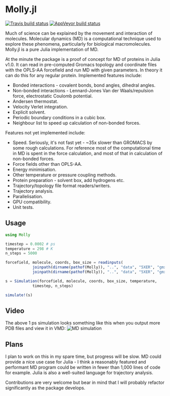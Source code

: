 # Molly.jl

[![Travis build status](https://travis-ci.org/jgreener64/Molly.jl.svg?branch=master)](https://travis-ci.org/jgreener64/Molly.jl)
[![AppVeyor build status](https://ci.appveyor.com/api/projects/status/8dl6lqavnhqigq4p?svg=true)](https://ci.appveyor.com/project/jgreener64/molly-jl)

Much of science can be explained by the movement and interaction of molecules. Molecular dynamics (MD) is a computational technique used to explore these phenomena, particularly for biological macromolecules. Molly.jl is a pure Julia implementation of MD.

At the minute the package is a proof of concept for MD of proteins in Julia v1.0. It can read in pre-computed Gromacs topology and coordinate files with the OPLS-AA forcefield and run MD with given parameters. In theory it can do this for any regular protein. Implemented features include:
- Bonded interactions - covalent bonds, bond angles, dihedral angles.
- Non-bonded interactions - Lennard-Jones Van der Waals/repulsion force, electrostatic Coulomb potential.
- Andersen thermostat.
- Velocity Verlet integration.
- Explicit solvent.
- Periodic boundary conditions in a cubic box.
- Neighbour list to speed up calculation of non-bonded forces.

Features not yet implemented include:
- Speed. Seriously, it's not fast yet - ~35x slower than GROMACS by some rough calculations. For reference most of the computational time in MD is spent in the force calculation, and most of that in calculation of non-bonded forces.
- Force fields other than OPLS-AA.
- Energy minimisation.
- Other temperature or pressure coupling methods.
- Protein preparation - solvent box, add hydrogens etc.
- Trajectory/topology file format readers/writers.
- Trajectory analysis.
- Parallelisation.
- GPU compatibility.
- Unit tests.

## Usage

```julia
using Molly

timestep = 0.0002 # ps
temperature = 298 # K
n_steps = 5000

forcefield, molecule, coords, box_size = readinputs(
            joinpath(dirname(pathof(Molly)), "..", "data", "5XER", "gmx_top_ff.top"),
            joinpath(dirname(pathof(Molly)), "..", "data", "5XER", "gmx_coords.gro"))

s = Simulation(forcefield, molecule, coords, box_size, temperature,
            timestep, n_steps)

simulate!(s)
```

## Video

The above 1 ps simulation looks something like this when you output more PDB files and view it in VMD:
![MD simulation](data/5XER/sim_1ps.gif)

## Plans

I plan to work on this in my spare time, but progress will be slow. MD could provide a nice use case for Julia - I think a reasonably featured and performant MD program could be written in fewer than 1,000 lines of code for example. Julia is also a well-suited language for trajectory analysis.

Contributions are very welcome but bear in mind that I will probably refactor significantly as the package develops.
